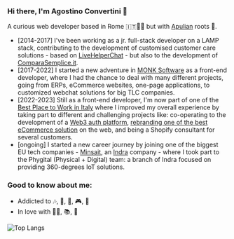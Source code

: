 ### Hi there, I'm Agostino Convertini 👋

A curious web developer based in Rome :it:🤌🏻 but with [Apulian](https://www.google.com/search?sca_esv=563029658&sxsrf=AB5stBghkD8bUnjK3kxxu3HJWCU2__00ug:1693993205722&q=apulia&tbm=isch&source=lnms&sa=X&sqi=2&ved=2ahUKEwiRmJ262JWBAxUEhv0HHXkcDBwQ0pQJegQICxAB&biw=1728&bih=832&dpr=2) roots 🌴.

- [2014-2017] I've been working as a jr. full-stack developer on a LAMP stack, contributing to the development of customised customer care solutions - based on [LiveHelperChat](https://livehelperchat.com/) - but also to the development of [ComparaSemplice.it](https://www.comparasemplice.it/).
- [2017-2022] I started a new adventure in [MONK Software](https://www.monksoftware.it/it/about-monk) as a front-end developer, where I had the chance to deal with many different projects, going from ERPs, eCommerce websites, one-page applications, to customized webchat solutions for big TLC companies.
- [2022-2023] Still as a front-end developer, I'm now part of one of the [Best Place to Work in Italy](https://www.bestworkplaces.it/aziende/nebulab/) where I improved my overall experience by taking part to different and challenging projects like: co-operating to the development of a [Web3 auth platform](https://www.dynamic.xyz/), [rebranding one of the best eCommerce solution](https://solidus.io) on the web, and being a Shopify consultant for several customers.
- [ongoing] I started a new career journey by joining one of the biggest EU tech companies - [Minsait](https://www.minsait.com/en), an [Indra](https://www.indracompany.com/en) company - where I took part to the Phygital (Physical + Digital) team: a branch of Indra focused on providing 360-degrees IoT solutions.

### Good to know about me:

- Addicted to 🎶, 🏃, 🏐, 🎮, 🧱
- In love with 👨‍🍳, 📚, 🍺

![Top Langs](https://github-readme-stats.vercel.app/api/top-langs/?username=Agostin&layout=compact)
